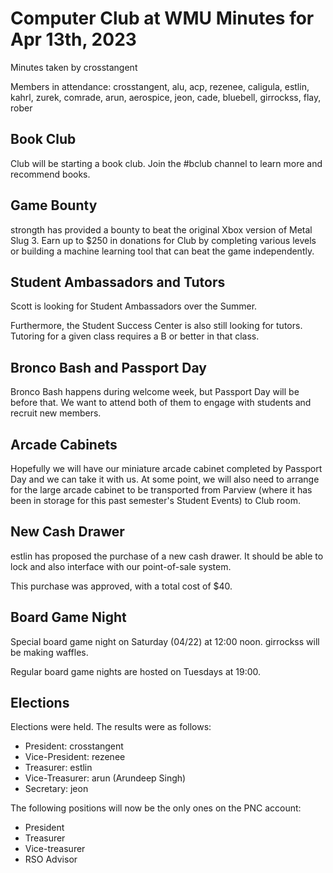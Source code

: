 # Computer Club at WMU Minutes for Apr 13th, 2023

Minutes taken by crosstangent

Members in attendance: crosstangent, alu, acp, rezenee, caligula, estlin, kahrl, zurek, comrade, arun, aerospice, jeon, cade, bluebell, girrockss, flay, rober

## Book Club

Club will be starting a book club. Join the #bclub channel to learn more and recommend books.

## Game Bounty

strongth has provided a bounty to beat the original Xbox version of Metal Slug 3. Earn up to $250 in donations for Club by completing various levels or building a machine learning tool that can beat the game independently.

## Student Ambassadors and Tutors

Scott is looking for Student Ambassadors over the Summer.

Furthermore, the Student Success Center is also still looking for tutors. Tutoring for a given class requires a B or better in that class.

## Bronco Bash and Passport Day

Bronco Bash happens during welcome week, but Passport Day will be before that. We want to attend both of them to engage with students and recruit new members. 

## Arcade Cabinets

Hopefully we will have our miniature arcade cabinet completed by Passport Day and we can take it with us. At some point, we will also need to arrange for the large arcade cabinet to be transported from Parview (where it has been in storage for this past semester's Student Events) to Club room.

## New Cash Drawer

estlin has proposed the purchase of a new cash drawer. It should be able to lock and also interface with our point-of-sale system.

This purchase was approved, with a total cost of $40.

## Board Game Night

Special board game night on Saturday (04/22) at 12:00 noon. girrockss will be making waffles.

Regular board game nights are hosted on Tuesdays at 19:00.

## Elections

Elections were held. The results were as follows:

* President: crosstangent
* Vice-President: rezenee
* Treasurer: estlin 
* Vice-Treasurer: arun (Arundeep Singh)
* Secretary: jeon

The following positions will now be the only ones on the PNC account:

* President
* Treasurer
* Vice-treasurer
* RSO Advisor
